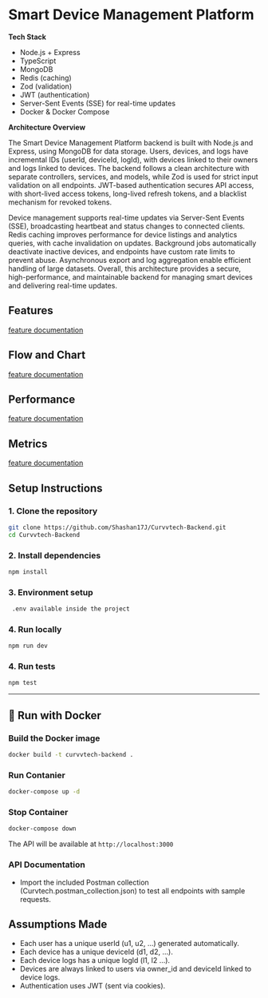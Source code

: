 # Smart Device Management Platform

**Tech Stack**

- Node.js + Express
- TypeScript
- MongoDB
- Redis (caching)
- Zod (validation)
- JWT (authentication)
- Server-Sent Events (SSE) for real-time updates
- Docker & Docker Compose

**Architecture Overview**

The Smart Device Management Platform backend is built with Node.js and Express, using MongoDB for data storage. Users, devices, and logs have incremental IDs (userId, deviceId, logId), with devices linked to their owners and logs linked to devices. The backend follows a clean architecture with separate controllers, services, and models, while Zod is used for strict input validation on all endpoints. JWT-based authentication secures API access, with short-lived access tokens, long-lived refresh tokens, and a blacklist mechanism for revoked tokens.

Device management supports real-time updates via Server-Sent Events (SSE), broadcasting heartbeat and status changes to connected clients. Redis caching improves performance for device listings and analytics queries, with cache invalidation on updates. Background jobs automatically deactivate inactive devices, and endpoints have custom rate limits to prevent abuse. Asynchronous export and log aggregation enable efficient handling of large datasets. Overall, this architecture provides a secure, high-performance, and maintainable backend for managing smart devices and delivering real-time updates.

## Features

[feature documentation](./docs/features.md)

## Flow and Chart

[feature documentation](./docs/flow.md)

## Performance

[feature documentation](./docs/performance.md)

## Metrics

[feature documentation](./docs/metrics.md)

## Setup Instructions

### 1. Clone the repository

```bash
git clone https://github.com/Shashan17J/Curvvtech-Backend.git
cd Curvvtech-Backend

```

### 2. Install dependencies

```bash
npm install

```

### 3. Environment setup

```bash
 .env available inside the project

```

### 4. Run locally

```bash
npm run dev

```

### 4. Run tests

```bash
npm test
```

---

## 🐳 Run with Docker

### Build the Docker image

```bash
docker build -t curvvtech-backend .
```

### Run Contanier

```bash
docker-compose up -d
```

### Stop Container

```bash
docker-compose down
```

The API will be available at `http://localhost:3000`

### API Documentation

- Import the included Postman collection (Curvtech.postman_collection.json)
  to test all endpoints with sample requests.

## Assumptions Made

- Each user has a unique userId (u1, u2, …) generated automatically.
- Each device has a unique deviceId (d1, d2, …).
- Each device logs has a unique logId (l1, l2 ...).
- Devices are always linked to users via owner_id and deviceId linked to device logs.
- Authentication uses JWT (sent via cookies).
